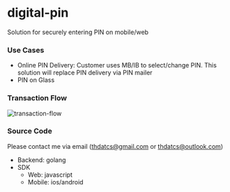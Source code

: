 # digital-pin
Solution for securely entering PIN on mobile/web

### Use Cases
- Online PIN Delivery: Customer uses MB/IB to select/change PIN. This solution will replace PIN delivery via PIN mailer
- PIN on Glass

### Transaction Flow
![transaction-flow](https://user-images.githubusercontent.com/6086297/62594291-3e6f4c80-b904-11e9-8a55-03d30d96e0d1.png)

### Source Code
Please contact me via email (thdatcs@gmail.com or thdatcs@outlook.com)
- Backend: golang
- SDK
  - Web: javascript
  - Mobile: ios/android
